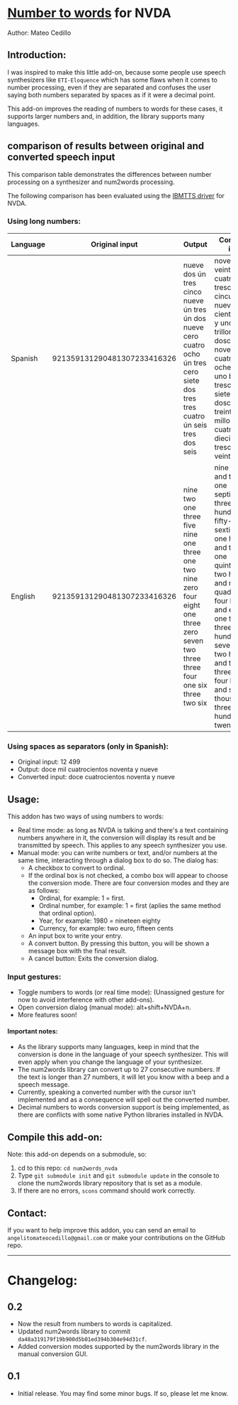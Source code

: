 # [Number to words](https://github.com/savoirfairelinux/num2words) for NVDA

Author: Mateo Cedillo

## Introduction:

I was inspired to make this little add-on, because some people use speech synthesizers like `ETI-Eloquence` which has some flaws when it comes to number processing, even if they are separated and confuses the user saying both numbers separated by spaces as if it were a decimal point. 

This add-on improves the reading of numbers to words for these cases, it supports larger numbers and, in addition, the library supports many languages.

## comparison of results between original and converted speech input

This comparison table demonstrates the differences between number processing on a synthesizer and num2words processing.

The following comparison has been evaluated using the [IBMTTS driver](https://github.com/davidacm/NVDA-IBMTTS-Driver) for NVDA.


### Using long numbers:

| Language | Original input | Output | Converted input |
|---|---|---|---|
| Spanish | 921359131290481307233416326 | nueve dos ún tres cinco nueve ún tres ún dos nueve cero cuatro ocho ún tres cero siete dos tres tres cuatro ún seis tres dos seis | novecientos veintiuno cuatrillones trescientos cincuenta y nueve mil ciento treinta y uno trillones doscientos noventa mil cuatrocientos ochenta y uno billones trescientos siete mil doscientos treinta y tres millones cuatrocientos dieciséis mil trescientos veintiséis |
| English | 921359131290481307233416326 | nine two one three five nine one three one two nine zero four eight one three zero seven two three three four one six three two six | nine hundred and twenty-one septillion, three hundred and fifty-nine sextillion, one hundred and thirty-one quintillion, two hundred and ninety quadrillion, four hundred and eighty-one trillion, three hundred and seven billion, two hundred and thirty-three million, four hundred and sixteen thousand, three hundred and twenty-six |

### Using spaces as separators (only in Spanish):

* Original input: 12 499
* Output: doce mil cuatrocientos noventa y nueve
*  Converted input: doce cuatrocientos noventa y nueve

## Usage:

This addon has two ways of using numbers to words:

* Real time mode: as long as NVDA is talking and there's a text containing numbers anywhere in it, the conversion will display its result and be transmitted by speech. This applies to any speech synthesizer you use.
* Manual mode: you can write numbers or text, and/or numbers at the same time, interacting through a dialog box to do so. The dialog has:
	* A checkbox to convert to ordinal.
	* If the ordinal box is not checked, a combo box will appear to choose the conversion mode. There are four conversion modes and they are as follows:
		* Ordinal, for example: 1 = first.
		* Ordinal number, for example: 1 = first (aplies the same method that ordinal option).
		* Year, for example: 1980 =  nineteen eighty 
		* Currency, for example:  two euro, fifteen cents 
	* An input box to write your entry.
	* A convert button. By pressing this button, you will be shown a message box with the final result.
	* A cancel button: Exits the conversion dialog.

### Input gestures:

* Toggle numbers to words (or real time mode): (Unassigned gesture for now to avoid interference with other add-ons).
* Open conversion dialog (manual mode): alt+shift+NVDA+n.
* More features soon!

#### Important notes:

* As the library supports many languages, keep in mind that the conversion is done in the language of your speech synthesizer. This will even apply when you change the language of your synthesizer.
* The num2words library can convert up to 27 consecutive numbers. If the text is longer than 27 numbers, it will let you know with a beep and a speech message.
* Currently, speaking a converted number with the cursor isn't implemented and as a consequence will spell out the converted number.
* Decimal numbers to words conversion support is being implemented, as there are conflicts with some native Python libraries installed in NVDA.

## Compile this add-on:

Note: this add-on depends on a submodule, so:

1. cd to this repo: `cd num2words_nvda`
2. Type `git submodule init` and `git submodule update` in the console to clone the num2words library repository that is set as a module.
3. If there are no errors, `scons` command should work correctly.

## Contact:

If you want to help improve this addon, you can send an email to `angelitomateocedillo@gmail.com` or make your contributions on the GitHub repo.

---

# Changelog:

## 0.2

* Now the result from numbers to words is capitalized.
* Updated num2words library to commit `da48a319179f19b900d5b01ed394b304e94d31cf`.
* Added conversion modes supported by the num2words library in the manual conversion GUI.

## 0.1

* Initial release. You may find some minor bugs. If so, please let me know.